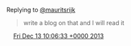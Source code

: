 Replying to [@mauritsrijk](https://twitter.com/mauritsrijk/status/411224805732392960)

> write a blog on that and I will read it

<img src="../../media/tweet.ico" width="12" /> [Fri Dec 13 10:06:33 +0000 2013](https://twitter.com/DromerDenker/status/411436974671937537)